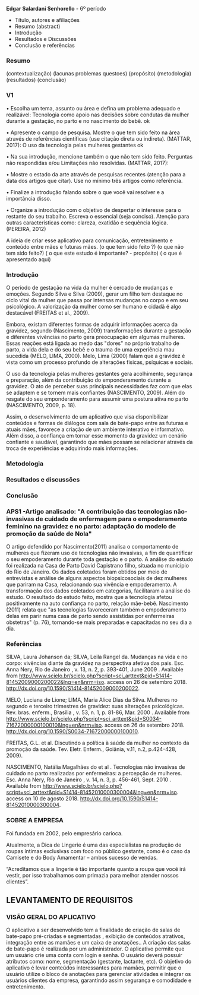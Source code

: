 **Edgar Salardani Senhorello**  - 6º período

- Título, autores e afiliações
- Resumo (abstract)
- Introdução
- Resultados e Discussões
- Conclusão e referências

### Resumo

(contextualização)
(lacunas problemas questoes)
(propósito)
(metodologia)
(resultados)
(conclusão)

### V1

• Escolha um tema, assunto ou área e defina um problema adequado e realizável: Tecnologia como apoio nas decisões sobre condutas da mulher durante a gestação, no parto e no nascimento do bebê. ok

• Apresente o campo de pesquisa. Mostre o que tem sido feito na área através de referências científicas (use citação direta ou indireta). (MATTAR, 2017): O uso da tecnologia pelas mulheres gestantes ok

• Na sua introdução, mencione também o que não tem sido feito. Perguntas não respondidas e/ou Limitações não resolvidas. (MATTAR, 2017):

• Mostre o estado da arte através de pesquisas recentes (atenção para a data dos artigos que citar). Use no mínimo três artigos como referência.

• Finalize a introdução falando sobre o que você vai resolver e a importância disso.

• Organize a introdução com o objetivo de despertar o interesse para o restante do seu trabalho. Escreva o essencial (seja conciso).  Atenção para outras características como: clareza, exatidão e sequência lógica. (PEREIRA, 2012) 

A ideia de criar esse aplicativo para comunicação, entretenimento e conteúdo entre mães e futuras mães.
(o que tem sido feito ?)
(o que não tem sido feito?)
( o que este estudo é importante? - propósito)
( o que é apresentado aqui)


### Introdução

O período de gestação na vida da mulher é cercado de mudanças e emoções. Segundo Silva e Silva (2009), gerar um filho tem destaque no ciclo vital da mulher que passa por intensas mudanças no corpo e em seu psicológico. A valorização da mulher como ser humano e cidadã é algo destacável (FREITAS et al., 2009). 

Embora, existam diferentes formas de adquirir informações acerca da gravidez, segundo (Nascimento, 2009) transformações durante a gestação e diferentes vivências no parto gera preocupação em algumas mulheres. Essas reações está ligada ao medo das "dores" no próprio trabalho de parto, a vida dela e do seu bebê e o trauma de uma experiência mau sucedida (MELO, LIMA, 2000). Melo, Lima (2000) falam que a gravidez é  vista como um processo profundo de alterações fisicas, psíquicas e sociais. 

O uso da tecnologia pelas mulheres gestantes gera acolhimento, segurança e preparação, além da contribuição do emponderamento durante a gravidez. O ato de perceber suas principais necessidades faz com que elas se adaptem e se tornem mais confiantes (NASCIMENTO, 2009). Além do resgate do seu emponderamento para assumir uma postura ativa no parto (NASCIMENTO, 2009, p. 18).

Assim, o desenvolvimento de um aplicativo que visa disponibilizar conteúdos e formas de diálogos com sala de bate-papo entre as futuras e atuais mães, favorece a criação de um ambiente interativo e informativo. Além disso, a confiança em tornar esse momento da gravidez um cenário confiante e saudável, garantindo que mães possam se relacionar através da troca de experiências e adquirindo mais informações.



### Metodologia


### Resultados e discussões

### Conclusão

### APS1 -Artigo analisado: "A contribuição das tecnologias não-invasivas de cuidado de enfermagem para o empoderamento feminino na gravidez e no parto: adaptação do modelo de promoção da saúde de Nola"

O artigo defendido por Nascimento(2011) analisa o comportamento de mulheres que fizeram uso de tecnologias não invasivas, a fim de quantificar o seu empoderamento durante toda gestação e o parto. A análise do estudo foi realizada na Casa de Parto David Capistrano filho, situada no município do Rio de Janeiro. Os dados coletados foram obtidos por meio de entrevistas e análise de alguns aspectos biopsicosociais de dez mulheres que pariram na Casa, relacionando sua vivência e empoderamento. A transformação dos dados coletados em categorias, facilitaram a análise do estudo. O resultado do estudo feito, mostra que a tecnologia afetou positivamente na auto confiança no parto, relação mãe-bebê. Nascimento (2011) relata que "as tecnologias favoreceram também o empoderamento delas em parir numa casa de parto sendo assistidas por enfermeiras obstetras" (p. 76), tornando-se mais preparadas e capacitadas no seu dia a dia.

### Referências

SILVA, Laura Johanson da; SILVA, Leila Rangel da. Mudanças na vida e no corpo: vivências diante da gravidez na perspectiva afetiva dos pais. Esc. Anna Nery,  Rio de Janeiro ,  v. 13, n. 2, p. 393-401,  June  2009 .   Available from <http://www.scielo.br/scielo.php?script=sci_arttext&pid=S1414-81452009000200022&lng=en&nrm=iso>. access on  26  de setembro  2018.  http://dx.doi.org/10.1590/S1414-81452009000200022.

MELO, Luciana de Lione; LIMA, Maria Alice Dias da Silva. Mulheres no segundo e terceiro trimestres de gravidez: suas alterações psicológicas. Rev. bras. enferm.,  Brasília ,  v. 53, n. 1, p. 81-86,  Mar.  2000 .   Available from <http://www.scielo.br/scielo.php?script=sci_arttext&pid=S0034-71672000000100010&lng=en&nrm=iso>. access on  26  de setembro  2018.  http://dx.doi.org/10.1590/S0034-71672000000100010.

FREITAS, G.L. et al. Discutindo a política à saúde da mulher no contexto da promoção da saúde. Tev. Eletr. Enferm., Goiânia, v.11, n.2, p.424-428, 2009).

NASCIMENTO, Natália Magalhães do et al . Tecnologias não invasivas de cuidado no parto realizadas por enfermeiras: a percepção de mulheres. Esc. Anna Nery,  Rio de Janeiro ,  v. 14, n. 3, p. 456-461,  Sept.  2010 .   Available from <http://www.scielo.br/scielo.php?script=sci_arttext&pid=S1414-81452010000300004&lng=en&nrm=iso>. access on  10 de agosto  2018.  http://dx.doi.org/10.1590/S1414-81452010000300004.





### SOBRE A EMPRESA 

Foi fundada em 2002, pelo empresário carioca.

Atualmente, a Dica de Lingerie é uma das especialistas na produção de roupas íntimas exclusivas com foco no público gestante, como é o caso da Camisete e do Body Amamentar – ambos sucesso de vendas.

“Acreditamos que a lingerie é tão importante quanto a roupa que você irá vestir, por isso trabalhamos com primazia para melhor atender nossos clientes”.

## LEVANTAMENTO DE REQUISITOS

### VISÃO GERAL DO APLICATIVO

O aplicativo a ser desenvolvido tem a finalidade de criação de salas de bate-papo pré-criadas e segmentadas , exibição de conteúdos atrativos, integração entre as mamães e um caixa de anotações.. A criação das salas de bate-papo é realizada por um administrador. O aplicativo permite que um usuário crie uma conta com login e senha. O usuário deverá possuir atributos como: nome, segmentação (gestante, lactante, etc). O objetivo do aplicativo é levar conteúdos interessantes para mamães, permitir que o usuário utilize o bloco de anotações para gerenciar atividades  e integrar os usuários clientes da empresa, garantindo assim segurança e comodidade e entretenimento.


